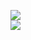 [![](https://img.shields.io/badge/Made%20With-Github%20Spray-lightgrey.svg?style=for-the-badge&logo=github)](https://github.com/Annihil/github-spray#28941)  
[![](https://i.imgur.com/2DrTn0Z.gif)](https://github.com/Annihil/github-spray)
